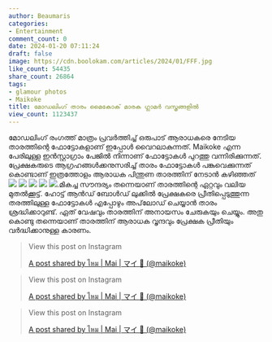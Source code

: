 ```yaml
---
author: Beaumaris
categories:
- Entertainment
comment_count: 0
date: 2024-01-20 07:11:24
draft: false
image: https://cdn.boolokam.com/articles/2024/01/FFF.jpg
like_count: 54435
share_count: 26864
tags:
- glamour photos
- Maikoke
title: മോഡലിംഗ് താരം മൈകോക് മാരക ഗ്ലാമർ വസ്ത്രങ്ങളിൽ
view_count: 1123437
---
```


മോഡലിംഗ് രംഗത്ത് മാത്രം പ്രവർത്തിച്ച് ഒരുപാട് ആരാധകരെ നേടിയ താരത്തിന്റെ ഫോട്ടോകളാണ് ഇപ്പോൾ വൈറലാകുന്നത്. Maikoke എന്ന പേരിലുള്ള ഇൻസ്റ്റാഗ്രാം പേജിൽ നിന്നാണ് ഫോട്ടോകൾ പുറത്തു വന്നിരിക്കുന്നത്. പ്രേക്ഷകരുടെ ആഗ്രഹങ്ങൾക്കനുസരിച്ച് താരം ഫോട്ടോകൾ പങ്കുവെക്കുന്നത് കൊണ്ടാണ് ഇത്രത്തോളം ആരാധക പിന്തുണ താരത്തിന് നേടാൻ കഴിഞ്ഞത് ![](https://cdn.boolokam.com/articles/2024/01/FFF.jpg) ![](https://cdn.boolokam.com/articles/2024/01/FWWFFF.jpg) ![](https://cdn.boolokam.com/articles/2024/01/WFFWF-2.jpg) ![](https://cdn.boolokam.com/articles/2024/01/WFFWFFFFFW.jpg) ![](https://cdn.boolokam.com/articles/2024/01/WFFWWFWFFF.jpg).മികച്ച സൗന്ദര്യം തന്നെയാണ് താരത്തിന്റെ ഏറ്റവും വലിയ മുതൽക്കൂട്ട്. ഹോട്ട് ആൻഡ് ബോൾഡ് ലുക്കിൽ പ്രേക്ഷകരെ പ്രീതിപ്പെടുത്തുന്ന തരത്തിലുള്ള ഫോട്ടോകൾ എപ്പോഴും അപ്‌ലോഡ് ചെയ്യാൻ താരം ശ്രദ്ധിക്കാറുണ്ട്. ഏത് വേഷവും താരത്തിന് അനായസം ചേരുകയും ചെയ്യും. അതു കൊണ്ടു തന്നെയാണ് താരത്തിന് ആരാധക വൃന്ദവും പ്രേക്ഷക പ്രീതിയും വർദ്ധിക്കാനുള്ള കാരണം. 

> View this post on Instagram
> 
> [A post shared by ไหม | Mai | マイ 🩷 (@maikoke)](https://www.instagram.com/p/CmykaSJv-tt/?utm_source=ig_embed&utm_campaign=loading)

> View this post on Instagram
> 
> [A post shared by ไหม | Mai | マイ 🩷 (@maikoke)](https://www.instagram.com/p/C1Tr6Zqvkts/?utm_source=ig_embed&utm_campaign=loading)

> View this post on Instagram
> 
> [A post shared by ไหม | Mai | マイ 🩷 (@maikoke)](https://www.instagram.com/p/C1L-czxvQaj/?utm_source=ig_embed&utm_campaign=loading)